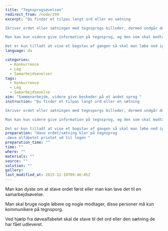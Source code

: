 ```yaml
---
title: "Tegnsprogsøvelsen"
redirect_from: /node/299
excerpt: "Du finder et tilpas langt ord eller en sætning

Skriver ordet eller sætningen med tegnsprogs billeder, dermed undgår du at gruppen kan snyde.

Man kan kun videre give information på tegnsprog, og den som skal modtage information, de må gerne stå med tegnsprogs alfabetet

Det er kun tilladt at vise et bogstav af gangen så skal man løbe ned igen og kigge på sedlen med ordet på."
language: da

categories:
  - Konkurrence
  - Leg
  - Samarbejdsøvelser
tags:
  - Konkurrence
  - Leg
  - Samarbejdsøvelse
aim: "Sammenarbejde, videre give beskeder på et andet sprog "
instruction: "Du finder et tilpas langt ord eller en sætning

Skriver ordet eller sætningen med tegnsporgs billeder, dermed undgår du at gruppen kan snyde.

Man kan kun videre give information på tegnsprog, og den som skal modtage information, de må gerne stå med tegnsporgs alfabetet

Det er kun tilladt at vise et bogstav af gangen så skal man løbe ned igen og kigge på sedlen med ordet på."
preparation: "Have ordet/sætning klar på tegnsprog
,døve alfabetet printet ud til legen "
preparation_time: ""
time: ""
where: ""
materials: ""
source: ""
solution: ""
gallery:
last_modified_at: 2015-12-10T09:46:45Z
---
```

Man kan dyste om at stave ordet først eller man kan lave det til en samarbejdsøvelse.

Man skal bruge nogle løbere og nogle modtager, disse personer må kun kommunikere på tegnsporg.

Ved hjælp fra døvealfabetet skal de stave til det ord eller den sætning de har fået udleveret.
